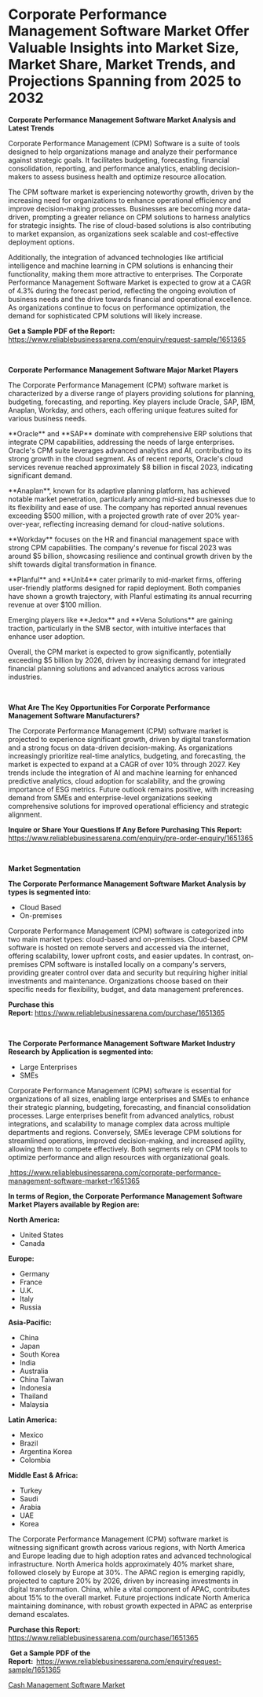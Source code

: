 <p><h1>Corporate Performance Management Software Market Offer Valuable Insights into Market Size, Market Share, Market Trends, and Projections Spanning from 2025 to 2032</h1></p><p><strong>Corporate Performance Management Software Market Analysis and Latest Trends</strong></p>
<p><p>Corporate Performance Management (CPM) Software is a suite of tools designed to help organizations manage and analyze their performance against strategic goals. It facilitates budgeting, forecasting, financial consolidation, reporting, and performance analytics, enabling decision-makers to assess business health and optimize resource allocation. </p><p>The CPM software market is experiencing noteworthy growth, driven by the increasing need for organizations to enhance operational efficiency and improve decision-making processes. Businesses are becoming more data-driven, prompting a greater reliance on CPM solutions to harness analytics for strategic insights. The rise of cloud-based solutions is also contributing to market expansion, as organizations seek scalable and cost-effective deployment options. </p><p>Additionally, the integration of advanced technologies like artificial intelligence and machine learning in CPM solutions is enhancing their functionality, making them more attractive to enterprises. The Corporate Performance Management Software Market is expected to grow at a CAGR of 4.3% during the forecast period, reflecting the ongoing evolution of business needs and the drive towards financial and operational excellence. As organizations continue to focus on performance optimization, the demand for sophisticated CPM solutions will likely increase.</p></p>
<p><strong>Get a Sample PDF of the Report:&nbsp;</strong> <a href="https://www.reliablebusinessarena.com/enquiry/request-sample/1651365?utm_campaign=3122&utm_medium=2&utm_source=Github&utm_content=ia&utm_term=09032025&utm_id=corporate-performance-management-software">https://www.reliablebusinessarena.com/enquiry/request-sample/1651365</a></p>
<p>&nbsp;</p>
<p><strong>Corporate Performance Management Software Major Market Players</strong></p>
<p><p>The Corporate Performance Management (CPM) software market is characterized by a diverse range of players providing solutions for planning, budgeting, forecasting, and reporting. Key players include Oracle, SAP, IBM, Anaplan, Workday, and others, each offering unique features suited for various business needs.</p><p>**Oracle** and **SAP** dominate with comprehensive ERP solutions that integrate CPM capabilities, addressing the needs of large enterprises. Oracle's CPM suite leverages advanced analytics and AI, contributing to its strong growth in the cloud segment. As of recent reports, Oracle's cloud services revenue reached approximately $8 billion in fiscal 2023, indicating significant demand.</p><p>**Anaplan**, known for its adaptive planning platform, has achieved notable market penetration, particularly among mid-sized businesses due to its flexibility and ease of use. The company has reported annual revenues exceeding $500 million, with a projected growth rate of over 20% year-over-year, reflecting increasing demand for cloud-native solutions.</p><p>**Workday** focuses on the HR and financial management space with strong CPM capabilities. The company's revenue for fiscal 2023 was around $5 billion, showcasing resilience and continual growth driven by the shift towards digital transformation in finance.</p><p>**Planful** and **Unit4** cater primarily to mid-market firms, offering user-friendly platforms designed for rapid deployment. Both companies have shown a growth trajectory, with Planful estimating its annual recurring revenue at over $100 million.</p><p>Emerging players like **Jedox** and **Vena Solutions** are gaining traction, particularly in the SMB sector, with intuitive interfaces that enhance user adoption. </p><p>Overall, the CPM market is expected to grow significantly, potentially exceeding $5 billion by 2026, driven by increasing demand for integrated financial planning solutions and advanced analytics across various industries.</p></p>
<p>&nbsp;</p>
<p><strong>What Are The Key Opportunities For Corporate Performance Management Software Manufacturers?</strong></p>
<p><p>The Corporate Performance Management (CPM) software market is projected to experience significant growth, driven by digital transformation and a strong focus on data-driven decision-making. As organizations increasingly prioritize real-time analytics, budgeting, and forecasting, the market is expected to expand at a CAGR of over 10% through 2027. Key trends include the integration of AI and machine learning for enhanced predictive analytics, cloud adoption for scalability, and the growing importance of ESG metrics. Future outlook remains positive, with increasing demand from SMEs and enterprise-level organizations seeking comprehensive solutions for improved operational efficiency and strategic alignment.</p></p>
<p><strong>Inquire or Share Your Questions If Any Before Purchasing This Report:</strong> <a href="https://www.reliablebusinessarena.com/enquiry/pre-order-enquiry/1651365?utm_campaign=3122&utm_medium=2&utm_source=Github&utm_content=ia&utm_term=09032025&utm_id=corporate-performance-management-software">https://www.reliablebusinessarena.com/enquiry/pre-order-enquiry/1651365</a></p>
<p>&nbsp;</p>
<p><strong>Market Segmentation</strong></p>
<p><strong>The Corporate Performance Management Software Market Analysis by types is segmented into:</strong></p>
<p><ul><li>Cloud Based</li><li>On-premises</li></ul></p>
<p><p>Corporate Performance Management (CPM) software is categorized into two main market types: cloud-based and on-premises. Cloud-based CPM software is hosted on remote servers and accessed via the internet, offering scalability, lower upfront costs, and easier updates. In contrast, on-premises CPM software is installed locally on a company's servers, providing greater control over data and security but requiring higher initial investments and maintenance. Organizations choose based on their specific needs for flexibility, budget, and data management preferences.</p></p>
<p><strong>Purchase this Report:&nbsp;</strong><a href="https://www.reliablebusinessarena.com/purchase/1651365?utm_campaign=3122&utm_medium=2&utm_source=Github&utm_content=ia&utm_term=09032025&utm_id=corporate-performance-management-software">https://www.reliablebusinessarena.com/purchase/1651365</a></p>
<p>&nbsp;</p>
<p><strong>The Corporate Performance Management Software Market Industry Research by Application is segmented into:</strong></p>
<p><ul><li>Large Enterprises</li><li>SMEs</li></ul></p>
<p><p>Corporate Performance Management (CPM) software is essential for organizations of all sizes, enabling large enterprises and SMEs to enhance their strategic planning, budgeting, forecasting, and financial consolidation processes. Large enterprises benefit from advanced analytics, robust integrations, and scalability to manage complex data across multiple departments and regions. Conversely, SMEs leverage CPM solutions for streamlined operations, improved decision-making, and increased agility, allowing them to compete effectively. Both segments rely on CPM tools to optimize performance and align resources with organizational goals.</p></p>
<p><a href="https://www.reliablebusinessarena.com/corporate-performance-management-software-market-r1651365?utm_campaign=3122&utm_medium=2&utm_source=Github&utm_content=ia&utm_term=09032025&utm_id=corporate-performance-management-software">&nbsp;https://www.reliablebusinessarena.com/corporate-performance-management-software-market-r1651365</a></p>
<p><strong>In terms of Region, the Corporate Performance Management Software Market Players available by Region are:</strong></p>
<p>
    <p> <strong> North America: </strong>
        <ul>
            <li>United States</li>
            <li>Canada</li>
        </ul>
        </p> 
    <p> <strong> Europe: </strong>
        <ul>
            <li>Germany</li>
            <li>France</li>
            <li>U.K.</li>
            <li>Italy</li>
            <li>Russia</li>
        </ul>
        </p> 
    <p> <strong> Asia-Pacific: </strong>
        <ul>
            <li>China</li>
            <li>Japan</li>
            <li>South Korea</li>
            <li>India</li>
            <li>Australia</li>
            <li>China Taiwan</li>
            <li>Indonesia</li>
            <li>Thailand</li>
            <li>Malaysia</li>
        </ul>
        </p> 
    <p> <strong> Latin America: </strong>
        <ul>
            <li>Mexico</li>
            <li>Brazil</li>
            <li>Argentina Korea</li>
            <li>Colombia</li>
        </ul>
        </p> 
    <p> <strong> Middle East & Africa: </strong>
        <ul>
            <li>Turkey</li>
            <li>Saudi</li>
            <li>Arabia</li>
            <li>UAE</li>
            <li>Korea</li>
        </ul>
    </p>
    </p>
<p><p>The Corporate Performance Management (CPM) software market is witnessing significant growth across various regions, with North America and Europe leading due to high adoption rates and advanced technological infrastructure. North America holds approximately 40% market share, followed closely by Europe at 30%. The APAC region is emerging rapidly, projected to capture 20% by 2026, driven by increasing investments in digital transformation. China, while a vital component of APAC, contributes about 15% to the overall market. Future projections indicate North America maintaining dominance, with robust growth expected in APAC as enterprise demand escalates.</p></p>
<p><strong>Purchase this Report: </strong><a href="https://www.reliablebusinessarena.com/purchase/1651365?utm_campaign=3122&utm_medium=2&utm_source=Github&utm_content=ia&utm_term=09032025&utm_id=corporate-performance-management-software">https://www.reliablebusinessarena.com/purchase/1651365</a></p>
<p>&nbsp;<strong>Get a Sample PDF of the Report:&nbsp;&nbsp;</strong><a href="https://www.reliablebusinessarena.com/enquiry/request-sample/1651365?utm_campaign=3122&utm_medium=2&utm_source=Github&utm_content=ia&utm_term=09032025&utm_id=corporate-performance-management-software">https://www.reliablebusinessarena.com/enquiry/request-sample/1651365</a></p>
<p><strong></strong></p>
<p><p><a href="https://github.com/viipposahko25/Market-Research-Report-List-1/blob/main/cash-management-software-market.md?utm_campaign=3122&utm_medium=2&utm_source=Github&utm_content=ia&utm_term=09032025&utm_id=corporate-performance-management-software">Cash Management Software Market</a></p></p>